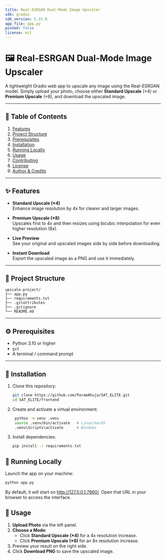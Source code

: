 ```yaml
---
title: Real-ESRGAN Dual-Mode Image Upscaler
sdk: gradio
sdk_version: 5.31.0
app_file: app.py
pinned: false
license: mit
---
```

# 🖼️ Real-ESRGAN Dual-Mode Image Upscaler

A lightweight Gradio web app to upscale any image using the Real-ESRGAN model. Simply upload your photo, choose either **Standard Upscale** (×4) or **Premium Upscale** (×8), and download the upscaled image.

---

## 📑 Table of Contents

1. [Features](#features)  
2. [Project Structure](#project-structure)  
3. [Prerequisites](#prerequisites)  
4. [Installation](#installation)  
5. [Running Locally](#running-locally)  
6. [Usage](#usage)  
7. [Contributing](#contributing)  
8. [License](#license)  
9. [Author & Credits](#author--credits)

---

## ✨ Features

- **Standard Upscale (×4)**  
  Enhance image resolution by 4x for clearer and larger images.

- **Premium Upscale (×8)**  
  Upscales first to 4x and then resizes using bicubic interpolation for even higher resolution (8x).

- **Live Preview**  
  See your original and upscaled images side by side before downloading.

- **Instant Download**  
  Export the upscaled image as a PNG and use it immediately.

---

## 📁 Project Structure

```
upscale-project/
├── app.py 
├── requirements.txt 
├── .gitattributes 
├── .gitignore 
└── README.md 
```

---

## ⚙️ Prerequisites

- Python 3.10 or higher  
- `git`  
- A terminal / command prompt  

---

## 🔧 Installation

1. Clone this repository:

   ```bash
   git clone https://github.com/ParamAhuja/SAT_ELITE.git
   cd SAT_ELITE/frontend
   ```

2. Create and activate a virtual environment:

   ```bash
    python -m venv .venv
    source .venv/bin/activate   # Linux/macOS
    .venv\Scripts\activate      # Windows
   ```

3. Install dependencies:

   ```bash
   pip install -r requirements.txt
   ```

## 🚀 Running Locally

Launch the app on your machine:

   ```bash
   python app.py
   ```

By default, it will start on <http://127.0.0.1:7860/>. Open that URL in your browser to access the interface.

## 🎯 Usage

1. **Upload Photo** via the left panel.  
2. **Choose a Mode**:  
   - Click **Standard Upscale (×4)** for a 4x resolution increase.
   - Click **Premium Upscale (×8)** for an 8x resolution increase.
3. Preview your result on the right side.
4. Click **Download PNG** to save the upscaled image.
